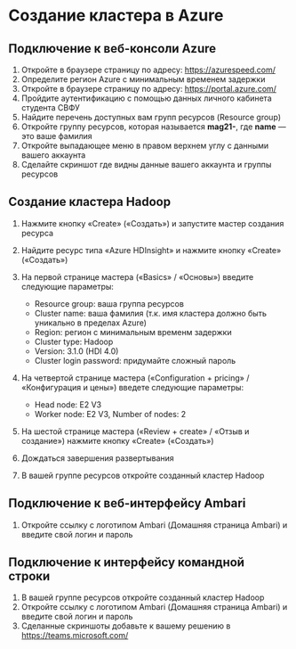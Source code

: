 # Создание кластера в Azure

## Подключение к веб-консоли Azure

1. Откройте в браузере страницу по адресу: https://azurespeed.com/
2. Определите регион Azure с минимальным временем задержки
3. Откройте в браузере страницу по адресу: https://portal.azure.com/
4. Пройдите аутентификацию с помощью данных личного кабинета студента СВФУ
5. Найдите перечень доступных вам групп ресурсов (Resource group)
6. Откройте группу ресурсов, которая называется **mag21-<name>**, где **name** — это ваше фамилия
7. Откройте выпадающее меню в правом верхнем углу с данными вашего аккаунта
8. Сделайте скриншот где видны данные вашего аккаунта и группы ресурсов

## Создание кластера Hadoop

1. Нажмите кнопку «Create» («Создать») и запустите мастер создания ресурса
2. Найдите ресурс типа «Azure HDInsight» и нажмите кнопку «Create» («Создать»)
3. На первой странице мастера («Basics» / «Основы») введите следующие параметры:

   - Resource group: ваша группа ресурсов
   - Cluster name: ваша фамилия (т.к. имя кластера должно быть уникально в пределах Azure)
   - Region: регион с минимальным временм задержки
   - Cluster type: Hadoop
   - Version: 3.1.0 (HDI 4.0)
   - Cluster login password: придумайте сложный пароль

4. На четвертой странице мастера («Configuration + pricing» / «Конфигурация и цены») введете следующие параметры:

   - Head node: E2 V3
   - Worker node: E2 V3, Number of nodes: 2

5. На шестой странице мастера («Review + create» / «Отзыв и создание») нажмите кнопку «Create» («Создать»)
6. Дождаться завершения развертывания
7. В вашей группе ресурсов откройте созданный кластер Hadoop


## Подключение к веб-интерфейсу Ambari

1. Откройте ссылку с логотипом Ambari (Домашняя страница Ambari) и введите свой логин и пароль

## Подключение к интерфейсу командной строки

1. В вашей группе ресурсов откройте созданный кластер Hadoop
2. Откройте ссылку с логотипом Ambari (Домашняя страница Ambari) и введите свой логин и пароль
3. Сделанные скриншоты добавьте к вашему решению в https://teams.microsoft.com/

